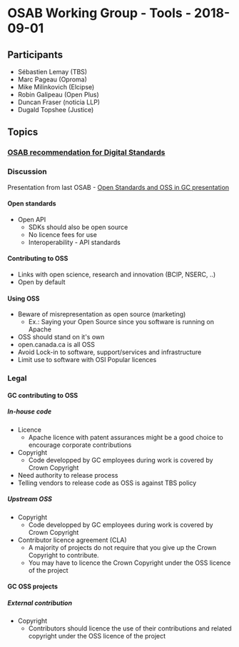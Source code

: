 # OSAB Working Group - Tools -  2018-09-01

## Participants

- Sébastien Lemay (TBS)
- Marc Pageau (Oproma)
- Mike Milinkovich (Elcipse)
- Robin Galipeau (Open Plus)
- Duncan Fraser (noticia LLP)
- Dugald Topshee (Justice)

## Topics

### [OSAB recommendation for Digital Standards](../Meetings/2018-07-18.md#digital-standards)

### Discussion

Presentation from last OSAB - [Open Standards and OSS in GC presentation](../Resources/Open_Standards_OSS_GC.md)

#### Open standards

- Open API
  - SDKs should also be open source
  - No licence fees for use
  - Interoperability - API standards

#### Contributing to OSS

- Links with open science, research and innovation (BCIP, NSERC, ..)
- Open by default

#### Using OSS

- Beware of misrepresentation as open source (marketing)
  - Ex.: Saying your Open Source since you software is running on Apache
- OSS should stand on it's own
- open.canada.ca is all OSS
- Avoid Lock-in to software, support/services and infrastructure
- Limit use to software with OSI Popular licences

### Legal
#### GC contributing to OSS
##### In-house code

- Licence
  - Apache licence with patent assurances might be a good choice to encourage corporate contributions
- Copyright
  - Code developped by GC employees during work is covered by Crown Copyright
- Need authority to release process
- Telling vendors to release code as OSS is against TBS policy

##### Upstream OSS

- Copyright
  - Code developped by GC employees during work is covered by Crown Copyright
- Contributor licence agreement (CLA)
  - A majority of projects do not require that you give up the Crown Copyright to contribute.
  - You may have to licence the Crown Copyright under the OSS licence of the project

#### GC OSS projects
##### External contribution
- Copyright
  - Contributors should licence the use of their contributions and related copyright under the OSS licence of the project
